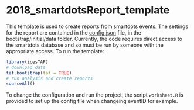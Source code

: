 # 2018_smartdotsReport_template

This template is used to create reports from smartdots events.  The 
settings for the report are contained in the [config.json](config.json) 
file, in the bootstrap/initial/data folder.  Currently, the code requires 
direct access to the smartdots database and so must be run by someone 
with the appropriate access.  To run the template:

```r
library(icesTAF)
# download data
taf.bootstrap(taf = TRUE)
# run analysis and create reports
sourceAll()
```

To change the configuration and run the project, the script `worksheet.R`
is provided to set up the config file when changeing eventID for example.
